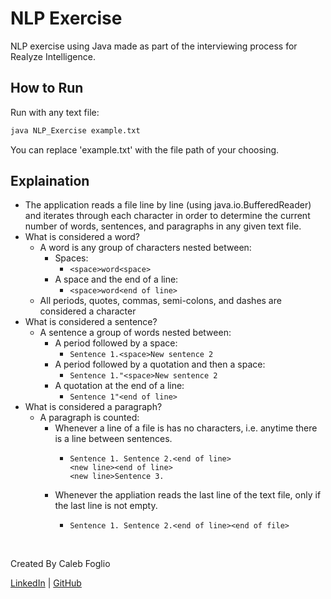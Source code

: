 # NLP Exercise
NLP exercise using Java made as part of the interviewing process for Realyze Intelligence.

## How to Run
Run with any text file:
```bash
java NLP_Exercise example.txt
```
You can replace 'example.txt' with the file path of your choosing.

## Explaination
* The application reads a file line by line (using java.io.BufferedReader) and iterates through each character in order to determine the current number of words, sentences, and paragraphs in any given text file.
* What is considered a word?
    * A word is any group of characters nested between:
        * Spaces: 
            * ```<space>word<space>```
        * A space and the end of a line: 
            * ```<space>word<end of line>```
    * All periods, quotes, commas, semi-colons, and dashes are considered a character
* What is considered a sentence?
    * A sentence a group of words nested between:
        * A period followed by a space: 
            * ```Sentence 1.<space>New sentence 2```
        * A period followed by a quotation and then a space: 
            * ```Sentence 1."<space>New sentence 2```
        * A quotation at the end of a line: 
            * ```Sentence 1"<end of line>```
* What is considered a paragraph?
    * A paragraph is counted: 
        * Whenever a line of a file is has no characters, i.e. anytime there is a line between sentences.
            * ```
              Sentence 1. Sentence 2.<end of line>
              <new line><end of line>
              <new line>Sentence 3.
              ```
        * Whenever the appliation reads the last line of the text file, only if the last line is not empty.
            * ```
              Sentence 1. Sentence 2.<end of line><end of file>
              ```

<br> 

Created By Caleb Foglio

[LinkedIn](https://www.linkedin.com/in/caleb-foglio-4bb84717b) | [GitHub](https://github.com/cjfoglio)
